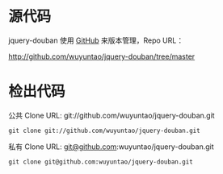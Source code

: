# 源代码 #
jquery-douban 使用 [GitHub](http://github.com/) 来版本管理，Repo URL：

http://github.com/wuyuntao/jquery-douban/tree/master

# 检出代码 #
公共 Clone URL: git://github.com/wuyuntao/jquery-douban.git
```
git clone git://github.com/wuyuntao/jquery-douban.git
```

私有 Clone URL: git@github.com:wuyuntao/jquery-douban.git
```
git clone git@github.com:wuyuntao/jquery-douban.git
```
